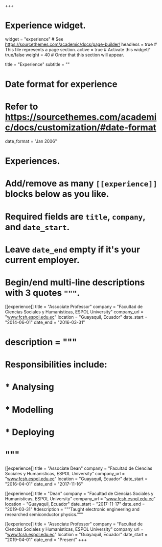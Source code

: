 +++
# Experience widget.
widget = "experience"  # See https://sourcethemes.com/academic/docs/page-builder/
headless = true  # This file represents a page section.
active = true  # Activate this widget? true/false
weight = 40  # Order that this section will appear.

title = "Experience"
subtitle = ""

# Date format for experience
#   Refer to https://sourcethemes.com/academic/docs/customization/#date-format
date_format = "Jan 2006"

# Experiences.
#   Add/remove as many `[[experience]]` blocks below as you like.
#   Required fields are `title`, `company`, and `date_start`.
#   Leave `date_end` empty if it's your current employer.
#   Begin/end multi-line descriptions with 3 quotes `"""`.
[[experience]]
  title = "Associate Professor"
  company = "Facultad de Ciencias Sociales y Humanisticas, ESPOL University"
  company_url = "www.fcsh.espol.edu.ec"
  location = "Guayaquil, Ecuador"
  date_start = "2014-06-01"
  date_end = "2016-03-31"
 # description = """
 # Responsibilities include:
  
 # * Analysing
 # * Modelling
 #  * Deploying
 # """

[[experience]]
  title = "Associate Dean"
  company = "Facultad de Ciencias Sociales y Humanisticas, ESPOL University"
  company_url = "www.fcsh.espol.edu.ec"
  location = "Guayaquil, Ecuador"
  date_start = "2016-04-01"
  date_end = "2017-11-16"

[[experience]]
  title = "Dean"
  company = "Facultad de Ciencias Sociales y Humanisticas, ESPOL University"
  company_url = "www.fcsh.espol.edu.ec"
  location = "Guayaquil, Ecuador"
  date_start = "2017-11-17"
  date_end = "2019-03-31"
  #description = """Taught electronic engineering and researched semiconductor physics."""

[[experience]]
  title = "Associate Professor"
  company = "Facultad de Ciencias Sociales y Humanisticas, ESPOL University"
  company_url = "www.fcsh.espol.edu.ec"
  location = "Guayaquil, Ecuador"
  date_start = "2019-04-01"
  date_end = "Present"
+++
